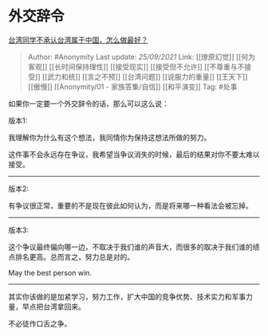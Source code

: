 # 外交辞令
[台湾同学不承认台湾属于中国，怎么做最好？](https://www.zhihu.com/question/27239368/answer/2134472956)

> Author: #Anonymity
> Last update: *25/09/2021*
> Link: [[燎原幻觉]] [[何为客观]] [[长时间保持理性]] [[接受现实]] [[接受但不允许]] [[不尊重与不接受]] [[武力和统]] [[言之不预]] [[台湾问题]] [[说服力的重量]] [[王天下]] [[傲慢]] [[Anonymity/01 - 家族答集/自信]] [[和平演变]]
> Tag: #处事

如果你一定要一个外交辞令的话，那么可以这么说：

版本1:

我理解你为什么有这个想法，我同情你为保持这想法所做的努力。

这件事不会永远存在争议，我希望当争议消失的时候，最后的结果对你不要太难以接受。

---

版本2:

有争议很正常，重要的不是现在彼此如何认为，而是将来哪一种看法会被忘掉。

---

版本3:

这个争议最终偏向哪一边，不取决于我们谁的声音大，而很多的取决于我们谁的绩点排名更高。总而言之，努力总是对的。

May the best person win.

---

其实你该做的是加紧学习，努力工作，扩大中国的竞争优势、技术实力和军事力量，早点把台湾拿回来。

不必徒作口舌之争。
